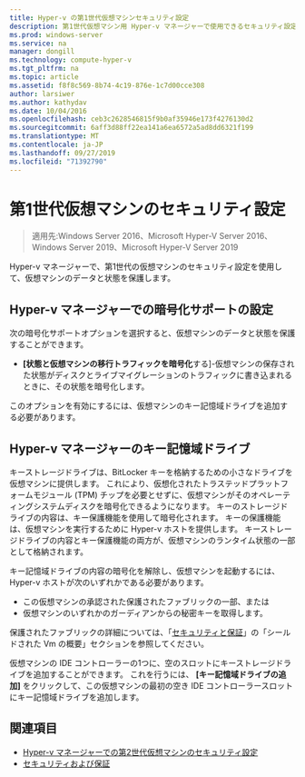 ```yaml
---
title: Hyper-v の第1世代仮想マシンセキュリティ設定
description: 第1世代仮想マシン用 Hyper-v マネージャーで使用できるセキュリティ設定について説明します。
ms.prod: windows-server
ms.service: na
manager: dongill
ms.technology: compute-hyper-v
ms.tgt_pltfrm: na
ms.topic: article
ms.assetid: f8f8c569-8b74-4c19-876e-1c7d00cce308
author: larsiwer
ms.author: kathydav
ms.date: 10/04/2016
ms.openlocfilehash: ceb3c2628546815f9b0af35946e173f4276130d2
ms.sourcegitcommit: 6aff3d88ff22ea141a6ea6572a5ad8dd6321f199
ms.translationtype: MT
ms.contentlocale: ja-JP
ms.lasthandoff: 09/27/2019
ms.locfileid: "71392790"
---
```

# <a name="generation-1-virtual-machine-security-settings"></a>第1世代仮想マシンのセキュリティ設定

>適用先:Windows Server 2016、Microsoft Hyper-V Server 2016、Windows Server 2019、Microsoft Hyper-V Server 2019

Hyper-v マネージャーで、第1世代の仮想マシンのセキュリティ設定を使用して、仮想マシンのデータと状態を保護します。

## <a name="encryption-support-settings-in-hyper-v-manager"></a>Hyper-v マネージャーでの暗号化サポートの設定

次の暗号化サポートオプションを選択すると、仮想マシンのデータと状態を保護することができます。

- **[状態と仮想マシンの移行トラフィックを暗号化**する]-仮想マシンの保存された状態がディスクとライブマイグレーションのトラフィックに書き込まれるときに、その状態を暗号化します。

このオプションを有効にするには、仮想マシンのキー記憶域ドライブを追加する必要があります。

## <a name="key-storage-drive-in-hyper-v-manager"></a>Hyper-v マネージャーのキー記憶域ドライブ

キーストレージドライブは、BitLocker キーを格納するための小さなドライブを仮想マシンに提供します。 これにより、仮想化されたトラステッドプラットフォームモジュール (TPM) チップを必要とせずに、仮想マシンがそのオペレーティングシステムディスクを暗号化できるようになります。 キーのストレージドライブの内容は、キー保護機能を使用して暗号化されます。 キーの保護機能は、仮想マシンを実行するために Hyper-v ホストを提供します。 キーストレージドライブの内容とキー保護機能の両方が、仮想マシンのランタイム状態の一部として格納されます。

キー記憶域ドライブの内容の暗号化を解除し、仮想マシンを起動するには、Hyper-v ホストが次のいずれかである必要があります。

- この仮想マシンの承認された保護されたファブリックの一部、または
- 仮想マシンのいずれかのガーディアンからの秘密キーを取得します。

保護されたファブリックの詳細については、「[セキュリティと保証](../../../security/Security-and-Assurance.md)」の「シールドされた Vm の概要」セクションを参照してください。

仮想マシンの IDE コントローラーの1つに、空のスロットにキーストレージドライブを追加することができます。 これを行うには、 **[キー記憶域ドライブの追加]** をクリックして、この仮想マシンの最初の空き IDE コントローラースロットにキー記憶域ドライブを追加します。

## <a name="see-also"></a>関連項目

- [Hyper-v マネージャーでの第2世代仮想マシンのセキュリティ設定](Generation-2-virtual-machine-security-settings-for-hyper-v.md)
- [セキュリティおよび保証](../../../security/Security-and-Assurance.md)